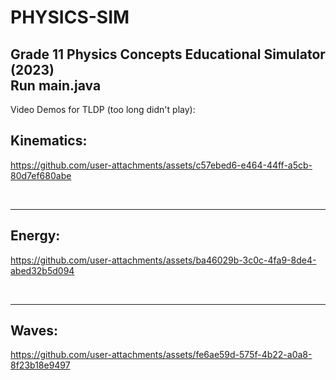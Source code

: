 # PHYSICS-SIM
Grade 11 Physics Concepts Educational Simulator (2023) <br>
Run main.java<br>
---
Video Demos for TLDP (too long didn't play): <br>
## Kinematics: 

https://github.com/user-attachments/assets/c57ebed6-e464-44ff-a5cb-80d7ef680abe

 <br>
 
---
## Energy: 

https://github.com/user-attachments/assets/ba46029b-3c0c-4fa9-8de4-abed32b5d094

 <br>
 
---
## Waves: 

https://github.com/user-attachments/assets/fe6ae59d-575f-4b22-a0a8-8f23b18e9497



